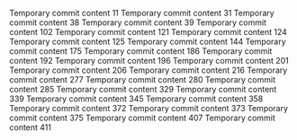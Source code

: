 Temporary commit content 11
Temporary commit content 31
Temporary commit content 38
Temporary commit content 39
Temporary commit content 102
Temporary commit content 121
Temporary commit content 124
Temporary commit content 125
Temporary commit content 144
Temporary commit content 175
Temporary commit content 186
Temporary commit content 192
Temporary commit content 196
Temporary commit content 201
Temporary commit content 206
Temporary commit content 216
Temporary commit content 277
Temporary commit content 280
Temporary commit content 285
Temporary commit content 329
Temporary commit content 339
Temporary commit content 345
Temporary commit content 358
Temporary commit content 372
Temporary commit content 373
Temporary commit content 375
Temporary commit content 407
Temporary commit content 411
